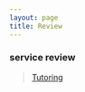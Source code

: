 ```yaml
---
layout: page
title: Review
---
```


### service review
> [Tutoring](https://taes-k.github.io/2017/02/26/tutoring/)
